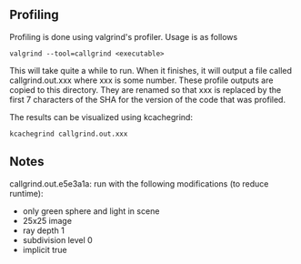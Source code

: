 Profiling
---------

Profiling is done using valgrind's profiler.  Usage is as follows

```
valgrind --tool=callgrind <executable>
```

This will take quite a while to run.  When it finishes, it will output a file called
callgrind.out.xxx where xxx is some number.  These profile outputs are copied to this 
directory.  They are renamed so that xxx is replaced by the first 7 characters of the 
SHA for the version of the code that was profiled.

The results can be visualized using kcachegrind:
```
kcachegrind callgrind.out.xxx
```

Notes
-----

callgrind.out.e5e3a1a: run with the following modifications 
(to reduce runtime):

* only green sphere and light in scene
* 25x25 image
* ray depth 1
* subdivision level 0
* implicit true
